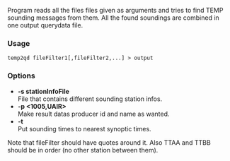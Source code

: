 Program reads all the files files given as arguments and tries to find TEMP sounding messages from them. All the found soundings are combined in one output querydata file.

### Usage

    temp2qd fileFilter1[,fileFilter2,...] > output

### Options

* **-s stationInfoFile**  
    File that contains different sounding station infos.
* **-p <1005,UAIR>**  
    Make result datas producer id and name as wanted.
* **-t**  
    Put sounding times to nearest synoptic times.

Note that fileFilter should have quotes around it. Also TTAA and TTBB should be in order (no other station between them).
